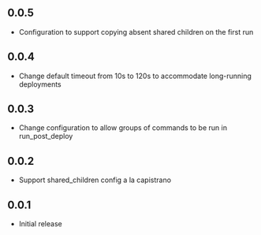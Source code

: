 ## 0.0.5

 - Configuration to support copying absent shared children on the first run

## 0.0.4

 - Change default timeout from 10s to 120s to accommodate long-running deployments

## 0.0.3

 - Change configuration to allow groups of commands to be run in run_post_deploy

## 0.0.2

 - Support shared_children config a la capistrano

## 0.0.1

 - Initial release
